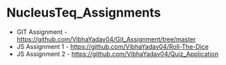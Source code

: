 # NucleusTeq_Assignments
- GIT Assignment - https://github.com/VibhaYadav04/Git_Assignment/tree/master
- JS Assignment 1 - https://github.com/VibhaYadav04/Roll-The-Dice
- JS Assignment 2 - https://github.com/VibhaYadav04/Quiz_Application
  
